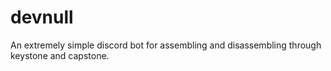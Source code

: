 # devnull
An extremely simple discord bot for assembling and disassembling through keystone and capstone.
